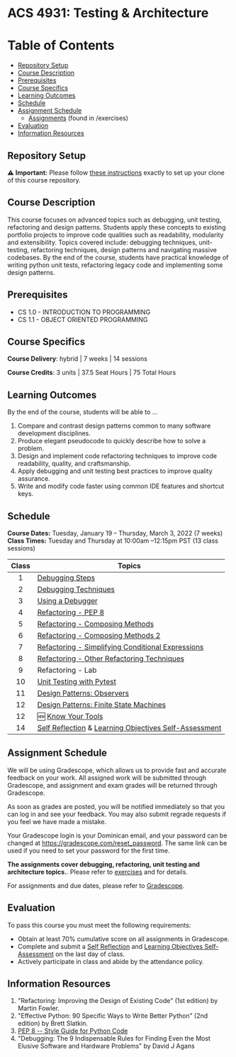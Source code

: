 # ACS 4931: Testing & Architecture

# Table of Contents
  - [Repository Setup](#repository-setup)
  - [Course Description](#course-description)
  - [Prerequisites](#prerequisites)
  - [Course Specifics](#course-specifics)
  - [Learning Outcomes](#learning-outcomes)
  - [Schedule](#schedule)
  - [Assignment Schedule](#assignment-schedule)
    - [Assignments](exercises/README.md) (found in /exercises)
  - [Evaluation](#evaluation)
  - [Information Resources](#information-resources)

## Repository Setup

:warning: **Important:** Please follow [these instructions](Setup.md) exactly to set up your clone of this course repository.

## Course Description

This course focuses on advanced topics such as debugging, unit testing, refactoring and design patterns. Students apply these concepts to existing portfolio projects to improve code qualities such as readability, modularity and extensibility. Topics covered include: debugging techniques, unit-testing, refactoring techniques, design patterns and navigating massive codebases. By the end of the course, students have practical knowledge of writing python unit tests, refactoring legacy code and implementing some design patterns.

## Prerequisites

- CS 1.0 - INTRODUCTION TO PROGRAMMING
- CS 1.1 - OBJECT ORIENTED PROGRAMMING

## Course Specifics

**Course Delivery**: hybrid | 7 weeks | 14 sessions

**Course Credits**: 3 units | 37.5 Seat Hours | 75 Total Hours

## Learning Outcomes

By the end of the course, students will be able to ...

1. Compare and contrast design patterns common to many software development disciplines.
1. Produce elegant pseudocode to quickly describe how to solve a problem.
1. Design and implement code refactoring techniques to improve code readability, quality, and craftsmanship.
1. Apply debugging and unit testing best practices to improve quality assurance.
1. Write and modify code faster using common IDE features and shortcut keys.

## Schedule

**Course Dates:** Tuesday, January 19 – Thursday, March 3, 2022 (7 weeks)<br>
**Class Times:** Tuesday and Thursday at 10:00am –12:15pm PST (13 class sessions)

| Class | Topics                                                    |
| :---: | --------------------------------------------------------- |
|   1   | [Debugging Steps]                                         |
|   2   | [Debugging Techniques]                                    |
|   3   | [Using a Debugger]                                        |
|   4   | [Refactoring - PEP 8]                                     |
|   5   | [Refactoring - Composing Methods]                         |
|   6   | [Refactoring -  Composing Methods 2]                      |
|   7   | [Refactoring - Simplifying Conditional Expressions]       |
|   8   | [Refactoring - Other Refactoring Techniques]              |
|   9   | Refactoring  - Lab                                        |
|  10   | [Unit Testing with Pytest]                                |
|  11   | [Design Patterns: Observers]                              |
|  12   | [Design Patterns: Finite State Machines]                  |
|  12   | 🆕  [Know Your Tools]                                      |
|  14   | [Self Reflection] & [Learning Objectives Self-Assessment] |  |


## Assignment Schedule

We will be using Gradescope, which allows us to provide fast and accurate feedback on your work. All assigned work will be submitted through Gradescope, and assignment and exam grades will be returned through Gradescope.

As soon as grades are posted, you will be notified immediately so that you can log in and see your feedback. You may also submit regrade requests if you feel we have made a mistake.

Your Gradescope login is your Dominican email, and your password can be changed at https://gradescope.com/reset_password. The same link can be used if you need to set your password for the first time.

**The assignments cover debugging, refactoring, unit testing and architecture topics.**. Please refer to [exercises](/Exercises/README.md) and for details.

For assignments and due dates, please refer to [Gradescope](https://www.gradescope.com).

## Evaluation

To pass this course you must meet the following requirements:

- Obtain at least 70% cumulative score on all assignments in Gradescope.
- Complete and submit a [Self Reflection] and [Learning Objectives Self-Assessment] on the last day of class.
- Actively participate in class and abide by the attendance policy.

## Information Resources

1. "Refactoring: Improving the Design of Existing Code" (1st edition) by Martin Fowler.
1. "Effective Python: 90 Specific Ways to Write Better Python" (2nd edition) by Brett Slatkin.
1. [PEP 8 -- Style Guide for Python Code](https://www.python.org/dev/peps/pep-0008/)
1. "Debugging: The 9 Indispensable Rules for Finding Even the Most Elusive Software and Hardware Problems" by  David J Agans


[Debugging Steps]: https://docs.google.com/presentation/d/1xBAFUqFhnP7nPlv1jpEDoTKj7pJfKz3hceGqBj-vIaQ/edit?usp=sharing
[Debugging Techniques]: https://docs.google.com/presentation/d/1cbpF_nOeNa6jkCm31C87SYG_s1HatExg5EoqqEiC_xg/edit?usp=sharing
[Using a Debugger]: https://docs.google.com/presentation/d/1HR5eBRIePQCfLcP7CUfisZo1lytHIfkNL7KLTAYyCcs/edit?usp=sharing
[Refactoring - PEP 8]: https://docs.google.com/presentation/d/1a-9UNgFIFeg1lX6EVYYHGIF5a22zUkduhXXEXlNnEFE/edit?usp=sharing
[Refactoring - Composing Methods]: https://docs.google.com/presentation/d/1l3KUFlhgG5Bo0cS0CEQNfm4gT6qv1KW8YRQ2wh3u1i0/edit?usp=sharing
[Refactoring -  Composing Methods 2]: https://docs.google.com/presentation/d/1LRt-1pcpzWxHEVv4zFHRgVPGAJZ-WUQUPcr0Qje4FKI/edit?usp=sharing
[Refactoring - Other Refactoring Techniques]: https://docs.google.com/presentation/d/1L_6ZPOEO6EcfHU-RqwY9czebkXbw6nW-7_gz5mxhsNY/edit?usp=sharing
[Refactoring - Simplifying Conditional Expressions]: https://docs.google.com/presentation/d/1T5AUbdwKxXbVuCt9bAbdkmhK4GMd1oO0eHKhToi49Ps/edit?usp=sharing
[Unit Testing with Pytest]: https://github.com/Tech-at-DU/ACS-4931-Testing-and-Architecture/tree/master/exercises/unit-testing
[Design Patterns: Observers]: https://docs.google.com/document/d/11NclaPbHs4dRFzxIYtGprQrvHo6s2AM8jOflb9HOXVo/edit?usp=sharing
[Design Patterns: Finite State Machines]: https://docs.google.com/document/d/1QdwqSWXvto7mLPsLfsT37E0cNjpOouvNuI3gyVIHQM8/edit?usp=sharing
[Self Reflection]: Assignments/Reflective-Best-Self.md
[Know Your Tools]: Lessons/KnowYourTools.md
[Learning Objectives Self-Assessment]: https://www.gradescope.com/courses/498721/assignments/2588292
